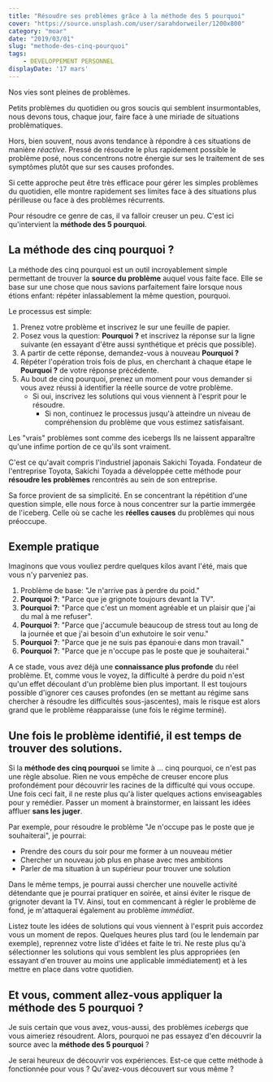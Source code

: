 ```yaml
---
title: "Résoudre ses problèmes grâce à la méthode des 5 pourquoi"
cover: "https://source.unsplash.com/user/sarahdorweiler/1200x800"
category: "moar"
date: "2019/03/01"
slug: "methode-des-cinq-pourquoi"
tags:
    - DEVELOPPEMENT PERSONNEL
displayDate: '17 mars'
---
```


Nos vies sont pleines de problèmes. 

Petits problèmes du quotidien ou gros soucis qui semblent insurmontables, nous devons tous, chaque jour, faire face à une miriade de situations problèmatiques.

Hors, bien souvent, nous avons tendance à répondre à ces situations de manière *réactive*. Pressé de résoudre le plus rapidement possible le problème posé, nous concentrons notre énergie sur ses le traitement de ses symptômes plutôt que sur ses causes profondes. 

Si cette approche peut être très efficace pour gérer les simples problèmes du quotidien, elle montre rapidement ses limites face à des situations plus périlleuse ou face à des problèmes récurrents. 

Pour résoudre ce genre de cas, il va falloir creuser un peu. C'est ici qu'intervient la **méthode des 5 pourquoi**. 

## La méthode des cinq pourquoi ?

La méthode des cinq pourquoi est un outil incroyablement simple permettant de trouver la **source du problème** auquel vous faite face. Elle se base sur une chose que nous savions parfaitement faire lorsque nous étions enfant: répéter inlassablement la même question, pourquoi. 

Le processus est simple:

1. Prenez votre problème et inscrivez le sur une feuille de papier.
2. Posez vous la question: **Pourquoi ?** et inscrivez la réponse sur la ligne suivante (en essayant d'être aussi synthétique et précis que possible).
3. A partir de cette réponse, demandez-vous à nouveau **Pourquoi ?**
4. Répéter l'opération trois fois de plus, en cherchant à chaque étape le **Pourquoi ?** de votre réponse précédente. 
5. Au bout de cinq pourquoi, prenez un moment pour vous demander si vous avez réussi à identifier la réelle source de votre problème.
   - Si oui, inscrivez les solutions qui vous viennent à l'esprit pour le résoudre.
     - Si non, continuez le processus jusqu'à atteindre un niveau de compréhension du problème que vous estimez satisfaisant.

Les "vrais" problèmes sont comme des icebergs Ils ne laissent apparaître qu'une infime portion de ce qu'ils sont vraiment.

C'est ce qu'avait compris l'industriel japonais Sakichi Toyada. Fondateur de l'entreprise Toyota, Sakichi Toyada a développée cette méthode pour **résoudre les problèmes** rencontrés au sein de son entreprise. 

Sa force provient de sa simplicité. En se concentrant la répétition d'une question simple, elle nous force à nous concentrer sur la partie immergée de l'iceberg. Celle où se cache les **réelles causes** du problèmes qui nous préoccupe.

## Exemple pratique

Imaginons que vous vouliez perdre quelques kilos avant l'été, mais que vous n'y parveniez pas.

1. Problème de base: "Je n'arrive pas à perdre du poid."
2. **Pourquoi ?**: "Parce que je grignote toujours devant la TV".
3. **Pourquoi ?**: "Parce que c'est un moment agréable et un plaisir que j'ai du mal à me refuser". 
4. **Pourquoi ?**: "Parce que j'accumule beaucoup de stress tout au long de la journée et que j'ai besoin d'un exhutoire le soir venu."
5. **Pourquoi ?**: "Parce que je ne suis pas épanoui·e dans mon travail."
6. **Pourquoi ?**: "Parce que je n'occupe pas le poste que je souhaiterai."

A ce stade, vous avez déjà une **connaissance plus profonde** du réel problème. Et, comme vous le voyez, la difficulté à perdre du poid n'est qu'un effet découlant d'un problème bien plus important. Il est toujours possible d'ignorer ces causes profondes (en se mettant au régime sans chercher à résoudre les difficultés sous-jascentes), mais le risque est alors grand que le problème réapparaisse (une fois le régime terminé).

## Une fois le problème identifié, il est temps de trouver des solutions.

Si la **méthode des cinq pourquoi** se limite à ... cinq pourquoi, ce n'est pas une règle absolue. Rien ne vous empêche de creuser encore plus profondément pour découvrir les racines de la difficulté qui vous occupe. 
Une fois ceci fait, il ne reste plus qu'à lister quelques actions enviseagables pour y remédier. Passer un moment à brainstormer, en laissant les idées affluer **sans les juger**.  

Par exemple, pour résoudre le problème "Je n'occupe pas le poste que je souhaiterai", je pourrai:

- Prendre des cours du soir pour me former à un nouveau métier
- Chercher un nouveau job plus en phase avec mes ambitions
- Parler de ma situation à un supérieur pour trouver une solution

Dans le même temps, je pourrai aussi chercher une nouvelle activité détendante que je pourrai pratiquer en soirée, et ainsi éviter le risque de grignoter devant la TV. Ainsi, tout en commencant à régler le problème de fond, je m'attaquerai également au problème *immédiat*. 

Listez toute les idées de solutions qui vous viennent à l'esprit puis accordez vous un moment de repos. Quelques heures plus tard (ou le lendemain par exemple), reprennez votre liste d'idées et faite le tri. Ne reste plus qu'à sélectionner les solutions qui vous semblent les plus appropriées (en essayant d'en trouver au moins une applicable immédiatement) et à les mettre en place dans votre quotidien. 

## Et vous, comment allez-vous appliquer la méthode des 5 pourquoi ?

Je suis certain que vous avez, vous-aussi, des problèmes *icebergs* que vous aimeriez résoudrent. Alors, pourquoi ne pas essayez d'en découvrir la source avec la **méthode des 5 pourquoi** ?

Je serai heureux de découvrir vos expériences. Est-ce que cette méthode à fonctionnée pour vous ? Qu'avez-vous découvert sur vous même ? 

